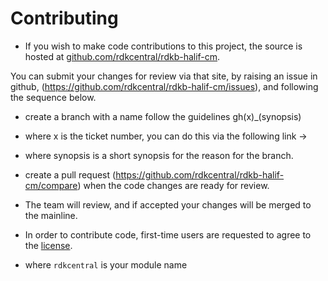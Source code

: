# Contributing

- If you wish to make code contributions to this project, the source is hosted at [github.com/rdkcentral/rdkb-halif-cm](https://github.com/rdkcentral/rdkb-halif-cm).

You can submit your changes for review via that site, by raising an issue in github, (https://github.com/rdkcentral/rdkb-halif-cm/issues), and following the sequence below.

- create a branch with a name follow the guidelines gh(x)_(synopsis)
- where x is the ticket number, you can do this via the following link ->
- where synopsis is a short synopsis for the reason for the branch.
- create a pull request (https://github.com/rdkcentral/rdkb-halif-cm/compare) when the code changes are ready for review.
- The team will review, and if accepted your changes will be merged to the mainline.

- In order to contribute code, first-time users are requested to agree to the [license](https://wiki.rdkcentral.com/signup.action).

- where `rdkcentral` is your module name
